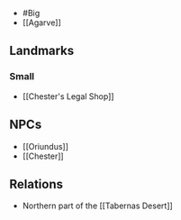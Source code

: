 - #Big
- [[Agarve]]

## Landmarks
### Small
- [[Chester's Legal Shop]]
## NPCs
- [[Oriundus]]
- [[Chester]]
## Relations
- Northern part of the [[Tabernas Desert]]